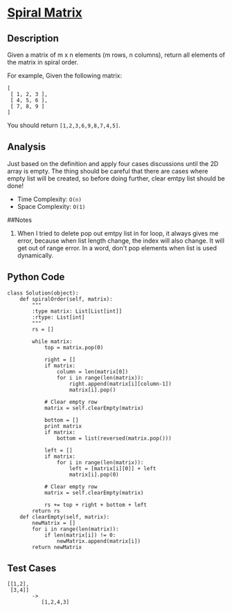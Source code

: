 # [Spiral Matrix](https://leetcode.com/problems/spiral-matrix/)

## Description
Given a matrix of m x n elements (m rows, n columns), return all elements of the matrix in spiral order.

For example,
Given the following matrix:

~~~
[
 [ 1, 2, 3 ],
 [ 4, 5, 6 ],
 [ 7, 8, 9 ]
]
~~~
You should return `[1,2,3,6,9,8,7,4,5]`.
## Analysis
Just based on the definition and apply four cases discussions until the 2D array is empty. The thing should be careful that there are cases where empty list will be created, so before doing further, clear emtpy list should be done! 

* Time Complexity: `O(n)`
* Space Complexity: `O(1)`

##Notes
1. When I tried to delete pop out emtpy list in for loop, it always gives me error, because when list length change, the index will also change. It will get out of range error. In a word, don't pop elements when list is used dynamically.

## Python Code
~~~
class Solution(object):
    def spiralOrder(self, matrix):
        """
        :type matrix: List[List[int]]
        :rtype: List[int]
        """
        rs = []
        
        while matrix:
            top = matrix.pop(0)
            
            right = []
            if matrix:
                column = len(matrix[0])
                for i in range(len(matrix)):
                    right.append(matrix[i][column-1])
                    matrix[i].pop()
            
            # Clear empty row
            matrix = self.clearEmpty(matrix)
      
            bottom = []
            print matrix
            if matrix:
                bottom = list(reversed(matrix.pop()))
            
            left = []
            if matrix:
                for i in range(len(matrix)):
                    left = [matrix[i][0]] + left
                    matrix[i].pop(0)
            
            # Clear empty row
            matrix = self.clearEmpty(matrix)

            rs += top + right + bottom + left
        return rs
    def clearEmpty(self, matrix):
        newMatrix = []
        for i in range(len(matrix)):
            if len(matrix[i]) != 0:
                newMatrix.append(matrix[i])
        return newMatrix  
~~~

## Test Cases
~~~
[[1,2],
 [3,4]]
        -> 
           [1,2,4,3]     
~~~
